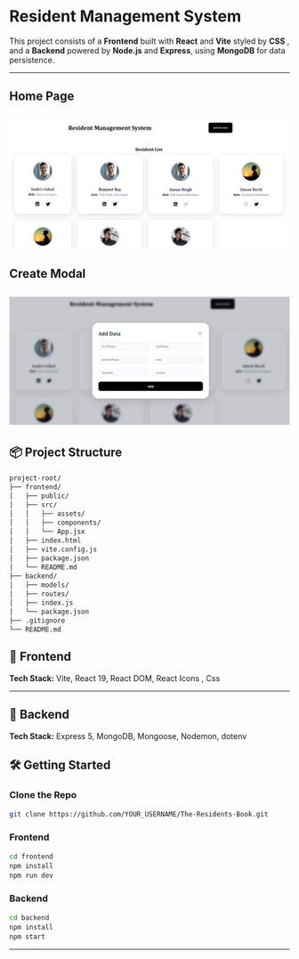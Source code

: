 # Resident Management System

This project consists of a **Frontend** built with **React** and **Vite** styled by **CSS** , and a **Backend** powered by **Node.js** and **Express**, using **MongoDB** for data persistence.

---

## Home Page

## ![alt text](<frontend/src/assets/Screenshot 2025-06-05 231701.png>)

## Create Modal

## ![alt text](<frontend/src/assets/Screenshot 2025-06-05 231724.png>)

## 📦 Project Structure

```
project-root/
├── frontend/
│   ├── public/
│   ├── src/
│   │   ├── assets/
│   │   ├── components/
│   │   └── App.jsx
│   ├── index.html
│   ├── vite.config.js
│   ├── package.json
│   └── README.md
├── backend/
│   ├── models/
│   ├── routes/
│   ├── index.js
│   └── package.json
├── .gitignore
└── README.md
```

## 🚀 Frontend

**Tech Stack:** Vite, React 19, React DOM, React Icons , Css

---

## 🔧 Backend

**Tech Stack:** Express 5, MongoDB, Mongoose, Nodemon, dotenv

## 🛠️ Getting Started

### Clone the Repo

```bash
git clone https://github.com/YOUR_USERNAME/The-Residents-Book.git
```

### Frontend

```bash
cd frontend
npm install
npm run dev
```

### Backend

```bash
cd backend
npm install
npm start
```

---
